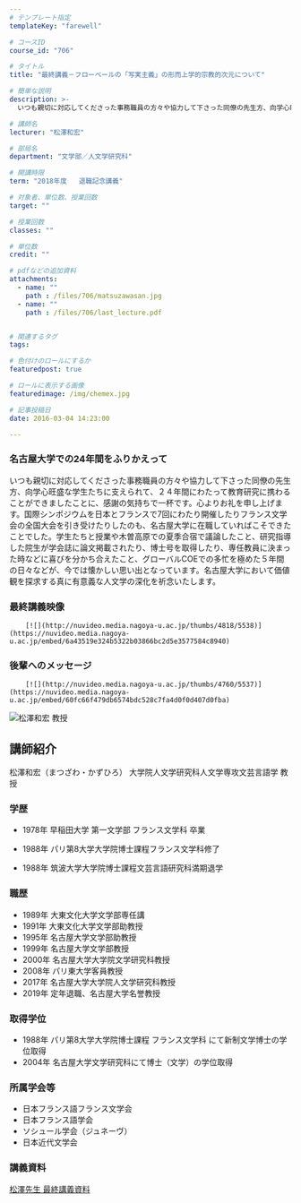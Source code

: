 ```yaml
---
# テンプレート指定
templateKey: "farewell"

# コースID
course_id: "706"

# タイトル
title: "最終講義－フローベールの「写実主義」の形而上学的宗教的次元について"

# 簡単な説明
description: >-
  いつも親切に対応してくださった事務職員の方々や協力して下さった同僚の先生方、向学心旺盛な学生たちに支えられて、２４年間にわたって教育研究に携わることができましたことに、感謝の気持ちで一杯です。...

# 講師名
lecturer: "松澤和宏"

# 部局名
department: "文学部／人文学研究科"

# 開講時限
term: "2018年度	退職記念講義"

# 対象者、単位数、授業回数
target: ""

# 授業回数
classes: ""

# 単位数
credit: ""

# pdfなどの追加資料
attachments: 
  - name: "" 
    path : /files/706/matsuzawasan.jpg
  - name: "" 
    path : /files/706/last_lecture.pdf


# 関連するタグ
tags:

# 色付けのロールにするか
featuredpost: true

# ロールに表示する画像
featuredimage: /img/chemex.jpg

# 記事投稿日
date: 2016-03-04 14:23:00

---
```

  
### 名古屋大学での24年間をふりかえって  
いつも親切に対応してくださった事務職員の方々や協力して下さった同僚の先生方、向学心旺盛な学生たちに支えられて、２４年間にわたって教育研究に携わることができましたことに、感謝の気持ちで一杯です。心よりお礼を申し上げます。国際シンポジウムを日本とフランスで7回にわたり開催したりフランス文学会の全国大会を引き受けたりしたのも、名古屋大学に在職していればこそできたことでした。学生たちと授業や木曽高原での夏季合宿で議論したこと、研究指導した院生が学会誌に論文掲載されたり、博士号を取得したり、専任教員に決まった時などに喜びを分かち合えたこと、グローバルCOEでの多忙を極めた５年間の日々などが、今では懐かしい思い出となっています。名古屋大学において価値観を探求する真に有意義な人文学の深化を祈念いたします。  
### 最終講義映像  


  
		[![](http://nuvideo.media.nagoya-u.ac.jp/thumbs/4818/5538)](https://nuvideo.media.nagoya-u.ac.jp/embed/6a43519e324b5322b03866bc2d5e3577584c8940) 

  
### 後輩へのメッセージ  


 
		[![](http://nuvideo.media.nagoya-u.ac.jp/thumbs/4760/5537)](https://nuvideo.media.nagoya-u.ac.jp/embed/60fc66f479db6574bdc528c7fa4d0f0d407d0fba)

![松澤和宏 教授](/files/706/matsuzawasan.jpg) 
  
## 講師紹介  
松澤和宏（まつざわ・かずひろ） 大学院人文学研究科人文学専攻文芸言語学 教授  
### 学歴  
  
* 1978年 早稲田大学 第一文学部 フランス文学科 卒業  
  
  
* 1988年 パリ第8大学大学院博士課程フランス文学科修了  
  
  
* 1988年 筑波大学大学院博士課程文芸言語研究科満期退学  
### 職歴  
  
* 1989年 大東文化大学文学部専任講  
* 1991年 大東文化大学文学部助教授  
* 1995年 名古屋大学文学部助教授  
* 1999年 名古屋大学文学部教授  
* 2000年 名古屋大学大学院文学研究科教授  
* 2008年 パリ東大学客員教授  
* 2017年 名古屋大学大学院人文学研究科教授  
* 2019年 定年退職、名古屋大学名誉教授  
### 取得学位  
  
  
  
* 1988年 パリ第8大学大学院博士課程 フランス文学科 にて新制文学博士の学位取得  
* 2004年 名古屋大学文学研究科にて博士（文学）の学位取得  
### 所属学会等  
  
* 日本フランス語フランス文学会  
* 日本フランス語学会  
* ソシュール学会（ジュネーヴ）  
* 日本近代文学会
### 講義資料


[松澤先生 最終講義資料](/files/706/last_lecture.pdf) 
